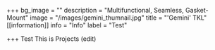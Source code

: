 +++
bg_image = ""
description = "Multifunctional, Seamless, Gasket-Mount"
image = "/images/gemini_thumnail.jpg"
title = "'Gemini' TKL"
[[information]]
info = "Info"
label = "Test"

+++
Test This is Projects (edit)